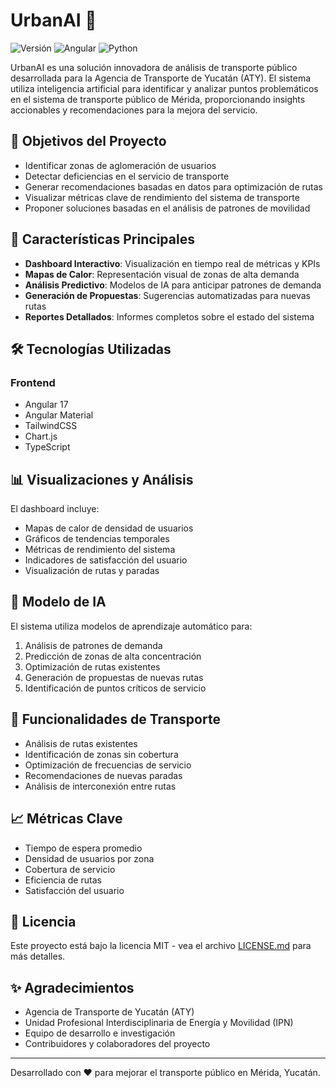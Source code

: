 # UrbanAI 🚌

![Versión](https://img.shields.io/badge/versión-1.0.0-blue)
![Angular](https://img.shields.io/badge/Angular-17-red)
![Python](https://img.shields.io/badge/Python-3.8+-yellow)

UrbanAI es una solución innovadora de análisis de transporte público desarrollada para la Agencia de Transporte de Yucatán (ATY). El sistema utiliza inteligencia artificial para identificar y analizar puntos problemáticos en el sistema de transporte público de Mérida, proporcionando insights accionables y recomendaciones para la mejora del servicio.

## 🎯 Objetivos del Proyecto

- Identificar zonas de aglomeración de usuarios
- Detectar deficiencias en el servicio de transporte
- Generar recomendaciones basadas en datos para optimización de rutas
- Visualizar métricas clave de rendimiento del sistema de transporte
- Proponer soluciones basadas en el análisis de patrones de movilidad

## 🚀 Características Principales

- **Dashboard Interactivo**: Visualización en tiempo real de métricas y KPIs
- **Mapas de Calor**: Representación visual de zonas de alta demanda
- **Análisis Predictivo**: Modelos de IA para anticipar patrones de demanda
- **Generación de Propuestas**: Sugerencias automatizadas para nuevas rutas
- **Reportes Detallados**: Informes completos sobre el estado del sistema

## 🛠️ Tecnologías Utilizadas

### Frontend
- Angular 17
- Angular Material
- TailwindCSS
- Chart.js
- TypeScript


## 📊 Visualizaciones y Análisis

El dashboard incluye:
- Mapas de calor de densidad de usuarios
- Gráficos de tendencias temporales
- Métricas de rendimiento del sistema
- Indicadores de satisfacción del usuario
- Visualización de rutas y paradas

## 🤖 Modelo de IA

El sistema utiliza modelos de aprendizaje automático para:
1. Análisis de patrones de demanda
2. Predicción de zonas de alta concentración
3. Optimización de rutas existentes
4. Generación de propuestas de nuevas rutas
5. Identificación de puntos críticos de servicio

## 🚗 Funcionalidades de Transporte

- Análisis de rutas existentes
- Identificación de zonas sin cobertura
- Optimización de frecuencias de servicio
- Recomendaciones de nuevas paradas
- Análisis de interconexión entre rutas

## 📈 Métricas Clave

- Tiempo de espera promedio
- Densidad de usuarios por zona
- Cobertura de servicio
- Eficiencia de rutas
- Satisfacción del usuario


## 📄 Licencia

Este proyecto está bajo la licencia MIT - vea el archivo [LICENSE.md](LICENSE.md) para más detalles.

## ✨ Agradecimientos

- Agencia de Transporte de Yucatán (ATY)
- Unidad Profesional Interdisciplinaria de Energía y Movilidad (IPN)
- Equipo de desarrollo e investigación
- Contribuidores y colaboradores del proyecto


---
Desarrollado con ❤️ para mejorar el transporte público en Mérida, Yucatán.
